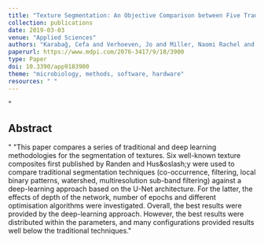 ```yaml
---
title: "Texture Segmentation: An Objective Comparison between Five Traditional Algorithms and a Deep-Learning U-Net Architecture"
collection: publications
date: 2019-03-03
venue: "Applied Sciences"
authors: "Karabağ, Cefa and Verhoeven, Jo and Miller, Naomi Rachel and Reyes-Aldasoro, Constantino Carlos"
paperurl: https://www.mdpi.com/2076-3417/9/18/3900
type: Paper
doi: 10.3390/app9183900
theme: "microbiology, methods, software, hardware"
resources: " "
---
```

"<h2> Abstract </h2>"
"This paper compares a series of traditional and deep learning methodologies for the segmentation of textures. Six well-known texture composites first published by Randen and Hus\&oslash;y were used to compare traditional segmentation techniques (co-occurrence, filtering, local binary patterns, watershed, multiresolution sub-band filtering) against a deep-learning approach based on the U-Net architecture. For the latter, the effects of depth of the network, number of epochs and different optimisation algorithms were investigated. Overall, the best results were provided by the deep-learning approach. However, the best results were distributed within the parameters, and many configurations provided results well below the traditional techniques."
